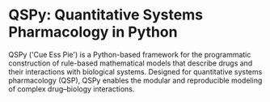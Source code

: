 # QSPy: Quantitative Systems Pharmacology in Python

QSPy ('Cue Ess Pie') is a Python-based framework for the programmatic construction of rule-based mathematical models that describe drugs and their interactions with biological systems. Designed for quantitative systems pharmacology (QSP), QSPy enables the modular and reproducible modeling of complex drug–biology interactions.
